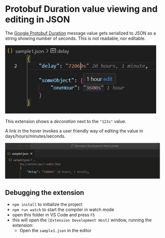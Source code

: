 # Protobuf Duration value viewing and editing in JSON

The [Google Protobuf Duration](https://googleapis.dev/nodejs/storagetransfer/latest/google.protobuf.Duration.html) message value gets serialized to JSON as a string showing number of seconds.
This is not readable, nor editable.

![Duration decoration](duration_decoration.png)

This extension shows a _decoration_ next to the `"123s"` value.

A link in the hover invokes a user friendly way of editing the value in days/hours/minutes/seconds.

![Duration editing](duration_editing.gif)

## Debugging the extension

* `npm install` to initialize the project
* `npm run watch` to start the compiler in watch mode
* open this folder in VS Code and press `F5`
* this will open the `[Extension Development Host]` window, running the extension:
  * Open the `sample1.json` in the editor
